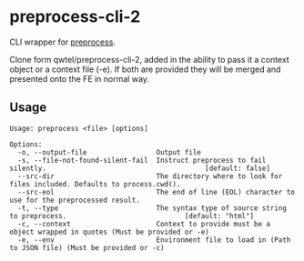 preprocess-cli-2
================

CLI wrapper for [preprocess](https://github.com/jsoverson/preprocess).

Clone form qwtel/preprocess-cli-2, added in the ability to pass it a context object or a context
file (-e). If both are provided they will be merged and presented onto the FE in normal way.

Usage
-----
```
Usage: preprocess <file> [options]

Options:
  -o, --output-file                 Output file                                                               
  -s, --file-not-found-silent-fail  Instruct preprocess to fail silently.                                       [default: false]
  --src-dir                         The directory where to look for files included. Defaults to process.cwd().
  --src-eol                         The end of line (EOL) character to use for the preprocessed result.       
  -t, --type                        The syntax type of source string to preprocess.                             [default: "html"]
  -c, --context                     Context to provide must be a object wrapped in quotes (Must be provided or -e)
  -e, --env                         Environment file to load in (Path to JSON file) (Must be provided or -c)
```
